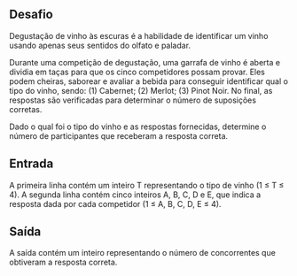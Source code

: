 ## Desafio

Degustação de vinho às escuras é a habilidade de identificar um vinho usando apenas seus sentidos do olfato e paladar.

Durante uma competição de degustação, uma garrafa de vinho é aberta e dividia em taças 
para que os cinco competidores possam provar. Eles podem cheiras, saborear e avaliar a bebida 
para conseguir identificar qual o tipo do vinho, sendo: (1) Cabernet; (2) Merlot; (3) Pinot Noir. No final, 
as respostas são verificadas para determinar o número de suposições corretas.

Dado o qual foi o tipo do vinho e as respostas fornecidas, determine o número de participantes que receberam a resposta correta.

## Entrada

A primeira linha contém um inteiro T representando o tipo de vinho (1 ≤ T ≤ 4). 
A segunda linha contém cinco inteiros A, B, C, D e E, que indica a resposta dada por cada competidor (1 ≤ A, B, C, D, E ≤ 4).

## Saída

A saída contém um inteiro representando o número de concorrentes que obtiveram a resposta correta.

